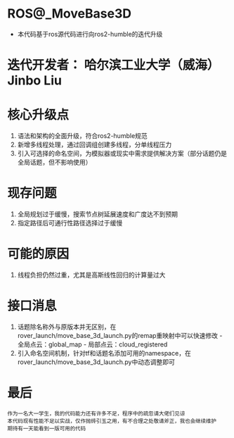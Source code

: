 # ROS@_MoveBase3D
- 本代码基于ros源代码进行向ros2-humble的迭代升级

# 迭代开发者： 哈尔滨工业大学（威海） Jinbo Liu

# 核心升级点
  1. 语法和架构的全面升级，符合ros2-humble规范
  2. 新增多线程处理，通过回调组创建多线程，分单线程压力
  3. 引入可选择的命名空间，为模拟器或现实中需求提供解决方案（部分话题仍是全局话题，但不影响使用）

# 现存问题
  1. 全局规划过于缓慢，搜索节点树延展速度和广度达不到预期
  2. 指定路径后可通行性路径选择过于缓慢

# 可能的原因
  1. 线程负担仍然过重，尤其是高斯线性回归的计算量过大

# 接口消息
  1. 话题除名称外与原版本并无区别，在rover_launch/move_base_3d_launch.py的remap重映射中可以快速修改
    - 全局点云：global_map
    - 局部点云：cloud_registered
  2. 引入命名空间机制，针对tf和话题名添加可用的namespace，在rover_launch/move_base_3d_launch.py中动态调整即可

# 最后
    作为一名大一学生，我的代码能力还有许多不足，程序中的疏忽请大佬们见谅
    本代码现有性能不足以实战，仅作抛砖引玉之用，有不合理之处敬请斧正，我也会继续维护
    期待有一天能看到一版可用的代码